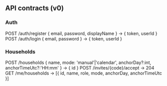 ## API contracts (v0)

### Auth
POST /auth/register  { email, password, displayName } -> { token, userId }
POST /auth/login     { email, password }              -> { token, userId }

### Households
POST /households { name, mode: 'manual'|'calendar', anchorDay?:int, anchorTimeUtc?:'HH:mm' } -> { id }
POST /invites/{code}/accept -> 204
GET  /me/households -> [{ id, name, role, mode, anchorDay, anchorTimeUtc }]
